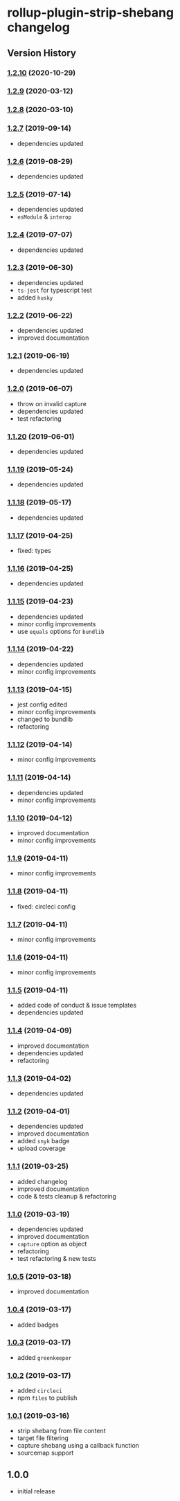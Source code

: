 # rollup-plugin-strip-shebang changelog

## Version History

### [1.2.10](https://github.com/manferlo81/rollup-plugin-strip-shebang/compare/v1.2.9...v1.2.10) (2020-10-29)

### [1.2.9](https://github.com/manferlo81/rollup-plugin-strip-shebang/compare/v1.2.8...v1.2.9) (2020-03-12)

### [1.2.8](https://github.com/manferlo81/rollup-plugin-strip-shebang/compare/v1.2.7...v1.2.8) (2020-03-10)

### [1.2.7](https://github.com/manferlo81/rollup-plugin-strip-shebang/compare/v1.2.6...v1.2.7) (2019-09-14)

* dependencies updated

### [1.2.6](https://github.com/manferlo81/rollup-plugin-strip-shebang/compare/v1.2.5...v1.2.6) (2019-08-29)

* dependencies updated

### [1.2.5](https://github.com/manferlo81/rollup-plugin-strip-shebang/compare/v1.2.4...v1.2.5) (2019-07-14)

* dependencies updated
* `esModule` & `interop`

### [1.2.4](https://github.com/manferlo81/rollup-plugin-strip-shebang/compare/v1.2.3...v1.2.4) (2019-07-07)

* dependencies updated

### [1.2.3](https://github.com/manferlo81/rollup-plugin-strip-shebang/compare/v1.2.2...v1.2.3) (2019-06-30)

* dependencies updated
* `ts-jest` for typescript test
* added `husky`

### [1.2.2](https://github.com/manferlo81/rollup-plugin-strip-shebang/compare/v1.2.1...v1.2.2) (2019-06-22)

* dependencies updated
* improved documentation

### [1.2.1](https://github.com/manferlo81/rollup-plugin-strip-shebang/compare/v1.2.0...v1.2.1) (2019-06-19)

* dependencies updated

### [1.2.0](https://github.com/manferlo81/rollup-plugin-strip-shebang/compare/v1.1.20...v1.2.0) (2019-06-07)

* throw on invalid capture
* dependencies updated
* test refactoring

### [1.1.20](https://github.com/manferlo81/rollup-plugin-strip-shebang/compare/v1.1.19...v1.1.20) (2019-06-01)

* dependencies updated

### [1.1.19](https://github.com/manferlo81/rollup-plugin-strip-shebang/compare/v1.1.18...v1.1.19) (2019-05-24)

* dependencies updated

### [1.1.18](https://github.com/manferlo81/rollup-plugin-strip-shebang/compare/v1.1.17...v1.1.18) (2019-05-17)

* dependencies updated

### [1.1.17](https://github.com/manferlo81/rollup-plugin-strip-shebang/compare/v1.1.16...v1.1.17) (2019-04-25)

* fixed: types

### [1.1.16](https://github.com/manferlo81/rollup-plugin-strip-shebang/compare/v1.1.15...v1.1.16) (2019-04-25)

* dependencies updated

### [1.1.15](https://github.com/manferlo81/rollup-plugin-strip-shebang/compare/v1.1.14...v1.1.15) (2019-04-23)

* dependencies updated
* minor config improvements
* use `equals` options for `bundlib`

### [1.1.14](https://github.com/manferlo81/rollup-plugin-strip-shebang/compare/v1.1.13...v1.1.14) (2019-04-22)

* dependencies updated
* minor config improvements

### [1.1.13](https://github.com/manferlo81/rollup-plugin-strip-shebang/compare/v1.1.12...v1.1.13) (2019-04-15)

* jest config edited
* minor config improvements
* changed to bundlib
* refactoring

### [1.1.12](https://github.com/manferlo81/rollup-plugin-strip-shebang/compare/v1.1.11...v1.1.12) (2019-04-14)

* minor config improvements

### [1.1.11](https://github.com/manferlo81/rollup-plugin-strip-shebang/compare/v1.1.10...v1.1.11) (2019-04-14)

* dependencies updated
* minor config improvements

### [1.1.10](https://github.com/manferlo81/rollup-plugin-strip-shebang/compare/v1.1.9...v1.1.10) (2019-04-12)

* improved documentation
* minor config improvements

### [1.1.9](https://github.com/manferlo81/rollup-plugin-strip-shebang/compare/v1.1.8...v1.1.9) (2019-04-11)

* minor config improvements

### [1.1.8](https://github.com/manferlo81/rollup-plugin-strip-shebang/compare/v1.1.7...v1.1.8) (2019-04-11)

* fixed: circleci config

### [1.1.7](https://github.com/manferlo81/rollup-plugin-strip-shebang/compare/v1.1.6...v1.1.7) (2019-04-11)

* minor config improvements

### [1.1.6](https://github.com/manferlo81/rollup-plugin-strip-shebang/compare/v1.1.5...v1.1.6) (2019-04-11)

* minor config improvements

### [1.1.5](https://github.com/manferlo81/rollup-plugin-strip-shebang/compare/v1.1.4...v1.1.5) (2019-04-11)

* added code of conduct & issue templates
* dependencies updated

### [1.1.4](https://github.com/manferlo81/rollup-plugin-strip-shebang/compare/v1.1.3...v1.1.4) (2019-04-09)

* improved documentation
* dependencies updated
* refactoring

### [1.1.3](https://github.com/manferlo81/rollup-plugin-strip-shebang/compare/v1.1.2...v1.1.3) (2019-04-02)

* dependencies updated

### [1.1.2](https://github.com/manferlo81/rollup-plugin-strip-shebang/compare/v1.1.1...v1.1.2) (2019-04-01)

* dependencies updated
* improved documentation
* added `snyk` badge
* upload coverage

### [1.1.1](https://github.com/manferlo81/rollup-plugin-strip-shebang/compare/v1.1.0...v1.1.1) (2019-03-25)

* added changelog
* improved documentation
* code & tests cleanup & refactoring

### [1.1.0](https://github.com/manferlo81/rollup-plugin-strip-shebang/compare/v1.0.5...v1.1.0) (2019-03-19)

* dependencies updated
* improved documentation
* `capture` option as object
* refactoring
* test refactoring & new tests

### [1.0.5](https://github.com/manferlo81/rollup-plugin-strip-shebang/compare/v1.0.4...v1.0.5) (2019-03-18)

* improved documentation

### [1.0.4](https://github.com/manferlo81/rollup-plugin-strip-shebang/compare/v1.0.3...v1.0.4) (2019-03-17)

* added badges

### [1.0.3](https://github.com/manferlo81/rollup-plugin-strip-shebang/compare/v1.0.2...v1.0.3) (2019-03-17)

* added `greenkeeper`

### [1.0.2](https://github.com/manferlo81/rollup-plugin-strip-shebang/compare/v1.0.1...v1.0.2) (2019-03-17)

* added `circleci`
* npm `files` to publish

### [1.0.1](https://github.com/manferlo81/rollup-plugin-strip-shebang/compare/ebbd7931f056c8f700835399cc37a013ecb0033a...v1.0.1) (2019-03-16)

* strip shebang from file content
* target file filtering
* capture shebang using a callback function
* sourcemap support

## 1.0.0

* initial release
